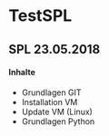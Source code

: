 # TestSPL

## SPL 23.05.2018
#### Inhalte

* Grundlagen GIT
* Installation VM
* Update VM (Linux)
* Grundlagen Python
